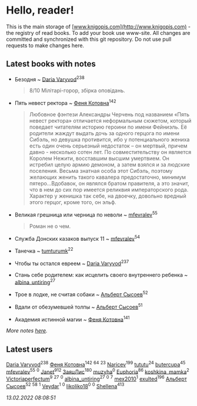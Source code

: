 # Hello, reader!
This is the main storage of [www.knigopis.com](http://www.knigopis.com) - the registry of read books.
To add your book use www-site. All changes are committed and synchronized with this git repository.
Do not use pull requests to make changes here.


## Latest books with notes
* Безодня ~ [Daria Varyvod](users/829/829893410524253-facebook)<sup>238</sup>
    > 8/10 Мілітарі-горор, збірка оповідань.

* Пять невест ректора ~ [Феня Котовна](users/109/109746193906459706720-google)<sup>142</sup>
    > Любовное фэнтези Александры Черчень под названием «Пять невест ректора» отличается неформальным сюжетом, который поведает читателям историю героини по имени Фейниэль. Её родители жаждут выдать дочь за одного герцога по имени Сибэль, но девушка противится, ибо у потенциального жениха есть один очень серьезный недостаток – он мертвый, причем давно - несколько сотен лет. По совместительству он является Королем Нежити, восставшим высшим умертвием. Он истребил целую армию демоном, а затем взялся и за людские поселения. Весьма знатная особа этот Сибэль, поэтому желающих женить такого кавалера предостаточно, минимум пятеро…Вдобавок, он являлся братом правителя, а это значит, что в нем до сих пор имеется реликвия императорского рода. Характер у женишка так себе, на двоечку, довольно вредный этого герцог, кроме того, он эльф.

* Великая грешница или черница по неволи ~ [mfevralev](users/140/140966150-vkontakte)<sup>55</sup>
    > Роман не о чем.

* Служба Донских казаков выпуск 11 ~ [mfevralev](users/140/140966150-vkontakte)<sup>54</sup>

* Танечка ~ [tumturumk](users/135/135685382-vkontakte)<sup>22</sup>

* Чтобы ты остался евреем ~ [Daria Varyvod](users/829/829893410524253-facebook)<sup>237</sup>

* Стань себе родителем: как исцелить своего внутреннего ребенка ~ [albina_untiring](users/257/2579695-vkontakte)<sup>27</sup>

* Трое в лодке, не считая собаки ~ [Альберт Сысоев](users/474/47446642-vkontakte)<sup>52</sup>

* Вдали от обезумевшей толпы ~ [Альберт Сысоев](users/474/47446642-vkontakte)<sup>51</sup>

* Академия истинной магии ~ [Феня Котовна](users/109/109746193906459706720-google)<sup>141</sup>


_More notes [here](latest_books_with_notes.md)._


## Latest users
[Daria Varyvod](users/829/829893410524253-facebook)<sup>238</sup> 
[Феня Котовна](users/109/109746193906459706720-google)<sup>142</sup> 
[](users/153/1537586159620888-facebook)<sup>64</sup> 
[](users/864/86487125-vkontakte)<sup>23</sup> 
[Naricev](users/107/107090515204537133928-google)<sup>199</sup> 
[tututu](users/135/135685382-vkontakte)<sup>24</sup> 
[butercupa](users/193/193697993-vkontakte)<sup>45</sup> 
[mfevralev](users/140/140966150-vkontakte)<sup>55</sup> 
[](users/118/118345575217167707584-google)<sup>0</sup> 
[Janet](users/108/108113656204404967440-google)<sup>912</sup> 
[ЗаяцЛис](users/112/112388384595246311466-google)<sup>180</sup> 
[muzyha](users/147/1474026082-yandex)<sup>0</sup> 
[Euphoria](users/106/106304994652616315178-google)<sup>86</sup> 
[koshkina_mamka](users/300/300774210513744-facebook)<sup>2</sup> 
[Victoriaperfectum](users/117/117396356938980769291-google)<sup>9</sup> 
[](users/118/118248226132797004598-google)<sup>27</sup> 
[](users/518/5187751214622773-facebook)<sup>0</sup> 
[albina_untiring](users/257/2579695-vkontakte)<sup>27</sup> 
[](users/100/100571611092013018122-google)<sup>0</sup> 
[](users/105/105846473445372565783-google)<sup>7</sup> 
[mex2010](users/165/165757300-vkontakte)<sup>1</sup> 
[exulted](users/100/100599204551896265722-google)<sup>196</sup> 
[Альберт Сысоев](users/474/47446642-vkontakte)<sup>52</sup> 
[](users/128/128917939-vkontakte)<sup>58</sup> 
[](users/112/112324157790597450843-google)<sup>1</sup> 
[Veydar](users/869/86968033-vkontakte)<sup>1</sup> 
[](users/116/116776822404079644648-google)<sup>0</sup> 
[likoliko18](users/548/548816179-vkontakte)<sup>0</sup> 
[](users/732/73253763-yandex)<sup>0</sup> 
[Shellena](users/134/13413591548892934957-mailru)<sup>413</sup> 


_13.02.2022 08:08:51_
